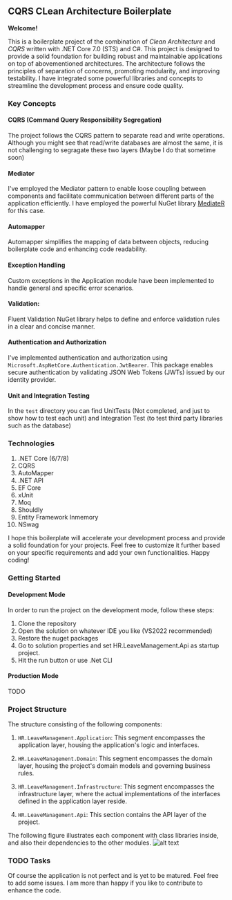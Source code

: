 ## CQRS CLean Architecture Boilerplate

__Welcome!__

This is a boilerplate project of the combination of _Clean Architecture_ and _CQRS_ written with .NET Core 7.0 (STS) and C#. This project is designed to provide a solid foundation for building robust and maintainable applications on top of abovementioned architectures. The architecture follows the principles of separation of concerns, promoting modularity, and improving testability. I have integrated some powerful libraries and concepts to streamline the development process and ensure code quality.

### Key Concepts

#### CQRS (Command Query Responsibility Segregation)
The project follows the CQRS pattern to separate read and write operations. Although you might see that read/write databases are almost the same, it is not challenging to segragate these two layers (Maybe I do that sometime soon)

#### Mediator
I've employed the Mediator pattern to enable loose coupling between components and facilitate communication between different parts of the application efficiently. I have employed the powerful NuGet library [MediateR](https://github.com/jbogard/MediatR) for this case.

#### Automapper
Automapper simplifies the mapping of data between objects, reducing boilerplate code and enhancing code readability.

#### Exception Handling
Custom exceptions in the Application module have been implemented to handle general and specific error scenarios.

#### Validation: 
Fluent Validation NuGet library helps to define and enforce validation rules in a clear and concise manner.

#### Authentication and Authorization
I've implemented authentication and authorization using `Microsoft.AspNetCore.Authentication.JwtBearer`. This package enables secure authentication by validating JSON Web Tokens (JWTs) issued by our identity provider.

#### Unit and Integration Testing
In the `test` directory you can find UnitTests (Not completed, and just to show how to test each unit) and Integration Test (to test third party libraries such as the database)

### Technologies
1. .NET Core (6/7/8)
1. CQRS
1. AutoMapper
1. .NET API
1. EF Core
1. xUnit
1. Moq
1. Shouldly
1. Entity Framework Inmemory
1. NSwag

I hope this boilerplate will accelerate your development process and provide a solid foundation for your projects. Feel free to customize it further based on your specific requirements and add your own functionalities. Happy coding!

### Getting Started

#### Development Mode
In order to run the project on the development mode, follow these steps:
1. Clone the repository
1. Open the solution on whatever IDE you like (VS2022 recommended)
1. Restore the nuget packages
1. Go to solution properties and set HR.LeaveManagement.Api as startup project.
1. Hit the run button or use .Net CLI

#### Production Mode
TODO

### Project Structure
The structure consisting of the following components:
1. `HR.LeaveManagement.Application`: This segment encompasses the application layer, housing the application's logic and interfaces.

1. `HR.LeaveManagement.Domain`: This segment encompasses the domain layer, housing the project's domain models and governing business rules.

1. `HR.LeaveManagement.Infrastructure`: This segment encompasses the infrastructure layer, where the actual implementations of the interfaces defined in the application layer reside.

1. `HR.LeaveManagement.Api`: This section contains the API layer of the project.

The following figure illustrates each component with class libraries inside, and also their dependencies to the other modules.
![alt text](/img/clean-architecture.png)

### TODO Tasks
Of course the application is not perfect and is yet to be matured. Feel free to add some issues. I am more than happy if you like to contribute to enhance the code.
